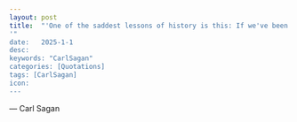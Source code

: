 ```yaml
---
layout: post
title:  "'One of the saddest lessons of history is this: If we've been bamboozled long enough, we tend to reject any evidence of the bamboozle. We're no longer interested in finding out the truth. The bamboozle has captured us. It's simply too painful to acknowledge, even to ourselves, that we've been taken.'" 
'"
date:   2025-1-1
desc:
keywords: "CarlSagan"
categories: [Quotations]
tags: [CarlSagan]
icon: 
---
```

― Carl Sagan
